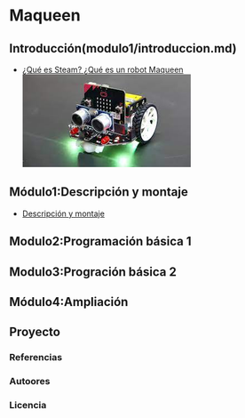 # Maqueen

## Introducción(modulo1/introduccion.md)
- [¿Qué es Steam? ¿Qué es un robot Maqueen](modulo1/introduccion.md)
![images](descarga.jfif)
## Módulo1:Descripción y montaje
- [Descripción y montaje](modulo2/descripcion_y_montaje.md)
## Modulo2:Programación básica 1
## Modulo3:Progración básica 2
## Módulo4:Ampliación
## Proyecto
### Referencias
### Autoores
### Licencia

